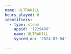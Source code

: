 ```yaml
---
name: ULTRAKILL
hours_played: 0
identifiers:
  - type: steam
    appid: '1229490'
    name: ULTRAKILL
    synced_on: '2024-07-04'

---
```

